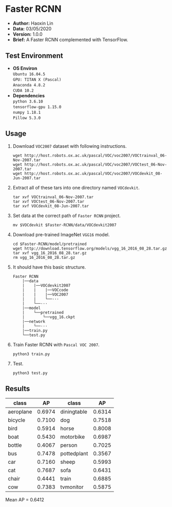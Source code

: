 # Faster RCNN
- **Author:** Haoxin Lin
- **Data:** 03/05/2020
- **Version:** 1.0.0
- **Brief:** A Faster RCNN complemented with TensorFlow.

## Test Environment
- **OS Environ**  
`Ubuntu 16.04.5 `  
`GPU: TITAN X (Pascal)`  
`Anaconda 4.8.2`  
`CUDA 10.2`
- **Dependencies**  
`python 3.6.10`  
`tensorflow-gpu 1.15.0`  
`numpy 1.18.1`  
`Pillow 5.3.0`

## Usage
1. Download `VOC2007` dataset with following instructions.
    ```Shell
    wget http://host.robots.ox.ac.uk/pascal/VOC/voc2007/VOCtrainval_06-Nov-2007.tar
	wget http://host.robots.ox.ac.uk/pascal/VOC/voc2007/VOCtest_06-Nov-2007.tar
	wget http://host.robots.ox.ac.uk/pascal/VOC/voc2007/VOCdevkit_08-Jun-2007.tar
    ```
2. Extract all of these tars into one directory named `VOCdevkit`.
    ```Shell
    tar xvf VOCtrainval_06-Nov-2007.tar
    tar xvf VOCtest_06-Nov-2007.tar
    tar xvf VOCdevkit_08-Jun-2007.tar
    ```
3. Set data at the correct path of `Faster RCNN` project.
    ```Shell
    mv $VOCdevkit $Faster-RCNN/data/VOCdevkit2007
    ```
4. Download pre-trained ImageNet `VGG16` model.

    ```Shell
    cd $Faster-RCNN/model/pretrained
    wget http://download.tensorflow.org/models/vgg_16_2016_08_28.tar.gz
    tar xvf vgg_16_2016_08_28.tar.gz
    rm vgg_16_2016_08_28.tar.gz
    ```
    
5. It should have this basic structure.
    ```
    Faster RCNN
        |──data
        |    |──VOCdevkit2007
        |    |    |──VOCcode
        |    |    |──VOC2007
        |    |    └──···
        |    └──···
        |──model
        |    └──pretrained
        |        └──vgg_16.ckpt
        |──network
        |    └──···
        |──train.py
        └──test.py
    ```
6. Train Faster RCNN with `Pascal VOC 2007`.
    ```Shell
    python3 train.py
    ```
7. Test.
    ```Shell
    python3 test.py
    ```

## Results
|class|AP|class|AP|
|--| --|--|--|
|aeroplane|0.6974|diningtable|0.6314|
|bicycle|0.7100|dog|0.7518|
|bird|0.5914|horse|0.8008|
|boat|0.5430|motorbike|0.6987|
|bottle|0.4067|person|0.7025|
|bus|0.7478|pottedplant|0.3567|
|car|0.7160|sheep|0.5993|
|cat|0.7687|sofa|0.6431|
|chair|0.4441|train|0.6885|
|cow|0.7383|tvmonitor|0.5875|  

Mean AP = 0.6412

